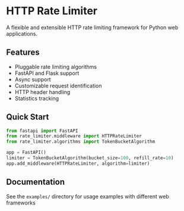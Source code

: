 # HTTP Rate Limiter

A flexible and extensible HTTP rate limiting framework for Python web applications.

## Features

- Pluggable rate limiting algorithms
- FastAPI and Flask support
- Async support
- Customizable request identification
- HTTP header handling
- Statistics tracking

## Quick Start

```python
from fastapi import FastAPI
from rate_limiter.middleware import HTTPRateLimiter
from rate_limiter.algorithms import TokenBucketAlgorithm

app = FastAPI()
limiter = TokenBucketAlgorithm(bucket_size=100, refill_rate=10)
app.add_middleware(HTTPRateLimiter, algorithm=limiter)
```

## Documentation

See the `examples/` directory for usage examples with different web frameworks

